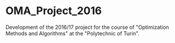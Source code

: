 # OMA_Project_2016
Development of the 2016/17 project for the course of "Optimization Methods and Algorithms" at the "Polytechnic of Turin".

